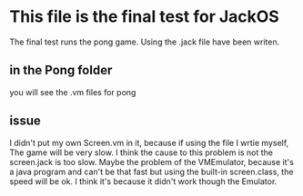 # This file is the final test for JackOS

The final test runs the pong game. Using the .jack file have been writen.

## in the Pong folder
you will see the .vm files for pong

## issue
I didn't put my own Screen.vm in it, because if using the file I wrtie myself, The game will be very slow.
I think the cause to this problem is not the screen.jack is too slow.
Maybe the problem of the VMEmulator, because it's a java program and can't be that fast
but using the built-in screen.class, the speed will be ok. I think it's because it didn't work though the Emulator.
